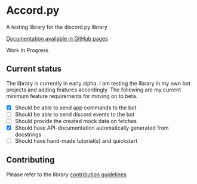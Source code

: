 # Accord.py

A testing library for the discord.py library

[Documentation available in GitHub pages](https://eddiethecubehead.github.io/accord.py/)

Work In Progress

## Current status

The library is currently in early alpha. I am testing the library in my own bot projects and adding features
accordingly. The following are my current minimum feature requirements for moving on to beta.

 - [x] Should be able to send app commands to the bot
 - [ ] Should be able to send discord events to the bot
 - [ ] Should provide the created mock data on fetches
 - [x] Should have API-documentation automatically generated from docstrings
 - [ ] Should have hand-made tutorial(s) and quickstart

## Contributing

Please refer to the library 
[contribution guidelines](https://github.com/EddieTheCubeHead/accord.py/blob/master/contributing.md)